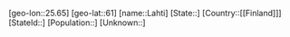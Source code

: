 ﻿---
location: [61,25.65]
mapzoom: [7,12] 
mapmarker: city 
type: City
tags:
- geo/City


SpocWebEntityId: 31788
isDeleted: false
confidential: public

---
[geo-lon::25.65]
[geo-lat::61]
[name::Lahti]
[State::]
[Country::[[Finland]]]
[StateId::]
[Population::]
[Unknown::]


